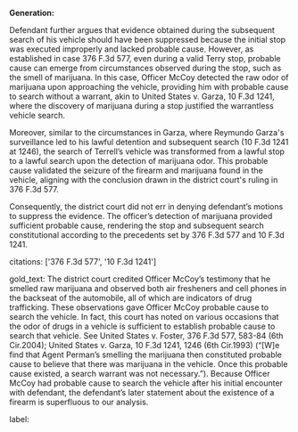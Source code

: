 **Generation:**

Defendant further argues that evidence obtained during the subsequent search of his vehicle should have been suppressed because the initial stop was executed improperly and lacked probable cause. However, as established in case 376 F.3d 577, even during a valid Terry stop, probable cause can emerge from circumstances observed during the stop, such as the smell of marijuana. In this case, Officer McCoy detected the raw odor of marijuana upon approaching the vehicle, providing him with probable cause to search without a warrant, akin to United States v. Garza, 10 F.3d 1241, where the discovery of marijuana during a stop justified the warrantless vehicle search. 

Moreover, similar to the circumstances in Garza, where Reymundo Garza's surveillance led to his lawful detention and subsequent search (10 F.3d 1241 at 1246), the search of Terrell’s vehicle was transformed from a lawful stop to a lawful search upon the detection of marijuana odor. This probable cause validated the seizure of the firearm and marijuana found in the vehicle, aligning with the conclusion drawn in the district court's ruling in 376 F.3d 577.

Consequently, the district court did not err in denying defendant’s motions to suppress the evidence. The officer’s detection of marijuana provided sufficient probable cause, rendering the stop and subsequent search constitutional according to the precedents set by 376 F.3d 577 and 10 F.3d 1241.

citations: ['376 F.3d 577', '10 F.3d 1241']

gold_text: The district court credited Officer McCoy’s testimony that he smelled raw marijuana and observed both air fresheners and cell phones in the backseat of the automobile, all of which are indicators of drug trafficking. These observations gave Officer McCoy probable cause to search the vehicle. In fact, this court has noted on various occasions that the odor of drugs in a vehicle is sufficient to establish probable cause to search that vehicle. See United States v. Foster, 376 F.3d 577, 583-84 (6th Cir.2004); United States v. Garza, 10 F.3d 1241, 1246 (6th Cir.1993) (“[W]e find that Agent Perman’s smelling the marijuana then constituted probable cause to believe that there was marijuana in the vehicle. Once this probable cause existed, a search warrant was not necessary.”). Because Officer McCoy had probable cause to search the vehicle after his initial encounter with defendant, the defendant’s later statement about the existence of a firearm is superfluous to our analysis.

label: 